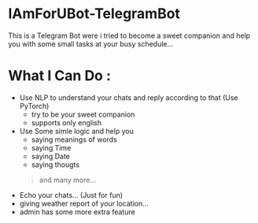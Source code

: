 # IAmForUBot-TelegramBot
This is a Telegram Bot were i tried to become a sweet companion and help you with some small tasks at your busy schedule...

# What I Can Do :

* Use NLP to understand your chats and reply according to that (Use PyTorch)
  * try to be your sweet companion
  * supports only english
* Use Some simle logic and help you
  * saying meanings of words
  * saying Time
  * saying Date
  * saying thougts
  > and many more...
* Echo your chats... (Just for fun)
* giving weather report of your location...
* admin has some more extra feature
